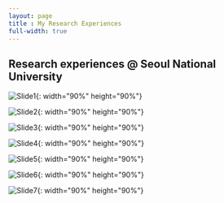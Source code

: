 ```yaml
---
layout: page
title : My Research Experiences
full-width: true
---
```


Research experiences @ Seoul National University
---------------------------

![Slide1](https://jeenskim.github.io/assets/img/Slide1.PNG){: width="90%" height="90%"}

![Slide2](https://jeenskim.github.io/assets/img/Slide2.PNG){: width="90%" height="90%"}

![Slide3](https://github.com/jeenskim/jeenskim.github.io/assets/143062368/73dd0edf-e47c-4601-a6bd-43e3426985b5){: width="90%" height="90%"}

![Slide4](https://jeenskim.github.io/assets/img/Slide4.PNG){: width="90%" height="90%"}

![Slide5](https://jeenskim.github.io/assets/img/Slide5_2.PNG){: width="90%" height="90%"}

![Slide6](https://github.com/jeenskim/jeenskim.github.io/assets/143062368/7fb28f87-73ff-4cf0-a89a-78655ee48e43){: width="90%" height="90%"}

![Slide7](https://jeenskim.github.io/assets/img/Slide7_2.PNG){: width="90%" height="90%"}




